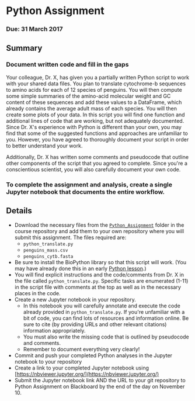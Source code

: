 # Python Assignment

### Due: 31 March 2017

## Summary

### Document written code and fill in the gaps

Your colleague, Dr. X, has given you a partially written Python script to work with your shared data files. 
You plan to translate cytochrome-b sequences to amino acids for each of 12 species of penguins. 
You will then compute some simple summaries of the amino-acid molecular weight and GC content of these sequences and add these values to a DataFrame, which already contains the average adult mass of each species. 
You will then create some plots of your data. 
In this script you will find one function and additional lines of code that are working, but not adequately documented. Since Dr. X's experience with Python is different than your own, you may find that some of the suggested functions and approaches are unfamiliar to you. However, you have agreed to thoroughly document your script in order to better understand your work.

Additionally, Dr. X has written some comments and pseudocode that outline other components of the script that you agreed to complete. Since you're a conscientious scientist, you will also carefully document your own code.

### To complete the assignment and analysis, create a single Jupyter notebook that documents the entire workflow. 

## Details

* Download the necessary files from the [`Python_Assignment`](https://github.com/EEOB-BioData/BCB546X-Fall2017/tree/master/Python_Assignment) folder in the course repository and add them to your own repository where you will submit this assignment. The files required are:
    * `python_translate.py`
    * `penguins_mass.csv`
    * `penguins_cytb.fasta`
* Be sure to install the BioPython library so that this script will work. (You may have already done this in an early [Python lesson](https://eeob-biodata.github.io/2017-python-programming/02-datatypes).)
* You will find explicit instructions and the code/comments from Dr. X in the file called `python_translate.py`.
Specific tasks are enumerated (1-11) in the script file with comments at the top as well as in the necessary places in the code.
* Create a new Jupyter notebook in your repository. 
    * In this notebook you will carefully annotate and execute the code already provided in `python_translate.py`. If you're unfamiliar with a bit of code, you can find lots of resources and information online. Be sure to cite (by providing URLs and other relevant citations) information appropriately. 
    * You must also write the missing code that is outlined by pseudocode and comments.
    * Remember to document everything very clearly!
* Commit and push your completed Python analyses in the Jupyter notebook to your repository
* Create a link to your completed Jupyter notebook using [https://nbviewer.jupyter.org/](https://nbviewer.jupyter.org/)
* Submit the Jupyter notebook link AND the URL to your git repository to Python Assignment on Blackboard by the end of the day on November 10.


